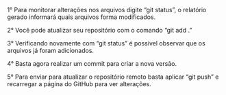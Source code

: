 1° Para monitorar alterações nos arquivos digite “git status”, o relatório gerado informará quais arquivos forma modificados.

2° Você pode atualizar seu repositório com o comando “git add .”

3° Verificando novamente com “git status” é possível observar que os arquivos já foram adicionados.

4° Basta agora realizar um commit para criar a nova versão.

5° Para enviar para atualizar o repositório remoto basta aplicar “git push” e recarregar a página do GitHub para ver alterações.
